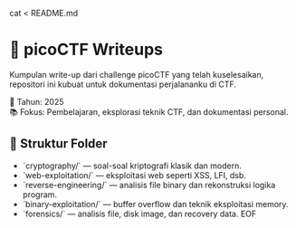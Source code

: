 cat <<EOF > README.md
# 🧠 picoCTF Writeups

Kumpulan write-up dari challenge picoCTF yang telah kuselesaikan, repositori ini kubuat untuk dokumentasi perjalananku di CTF.

📅 Tahun: 2025  
📚 Fokus: Pembelajaran, eksplorasi teknik CTF, dan dokumentasi personal.

## 📂 Struktur Folder

- \`cryptography/\` — soal-soal kriptografi klasik dan modern.
- \`web-exploitation/\` — eksploitasi web seperti XSS, LFI, dsb.
- \`reverse-engineering/\` — analisis file binary dan rekonstruksi logika program.
- \`binary-exploitation/\` — buffer overflow dan teknik eksploitasi memory.
- \`forensics/\` — analisis file, disk image, dan recovery data.
EOF
